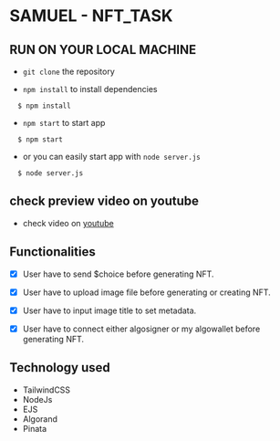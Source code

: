 # SAMUEL - NFT_TASK

## RUN ON YOUR LOCAL MACHINE 
- `git clone` the repository

- `npm install` to install dependencies
 ```
   $ npm install 
 ```

- `npm start` to start app
 ```
   $ npm start
 ```

 - or you can easily start app with `node server.js` 

 ```
   $ node server.js
 ```


## check preview video on youtube

- check video on [youtube](https://www.youtube.com/watch?v=EuDhvQXkAQQ)


## Functionalities
- [x] User have to send $choice before generating NFT.
- [x] User have to upload image file before generating or creating NFT.
- [x] User have to input image title to set metadata.
- [x] User have to connect either algosigner or my algowallet before generating NFT.



## Technology used
- TailwindCSS
- NodeJs
- EJS
- Algorand 
- Pinata



